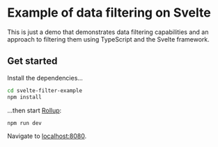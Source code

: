 # Example of data filtering on Svelte

This is just a demo that demonstrates data filtering capabilities and an approach to filtering them using TypeScript
and the Svelte framework.

## Get started

Install the dependencies...

```bash
cd svelte-filter-example
npm install
```

...then start [Rollup](https://rollupjs.org):

```bash
npm run dev
```

Navigate to [localhost:8080](http://localhost:8080). 
